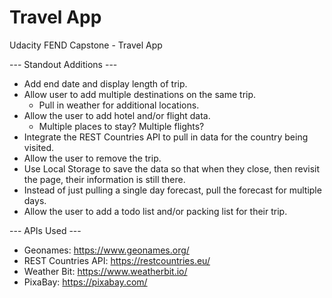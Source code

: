 # Travel App
 Udacity FEND Capstone - Travel App


 --- Standout Additions ---

  - Add end date and display length of trip.
  - Allow user to add multiple destinations on the same trip.
      - Pull in weather for additional locations.
  - Allow the user to add hotel and/or flight data.
      - Multiple places to stay? Multiple flights?
  - Integrate the REST Countries API to pull in data for the country being visited.
  - Allow the user to remove the trip.
  - Use Local Storage to save the data so that when they close, then revisit the page, their information is still there.
  - Instead of just pulling a single day forecast, pull the forecast for multiple days.
  - Allow the user to add a todo list and/or packing list for their trip.


 --- APIs Used ---

   - Geonames: https://www.geonames.org/
   - REST Countries API: https://restcountries.eu/
   - Weather Bit: https://www.weatherbit.io/
   - PixaBay: https://pixabay.com/

